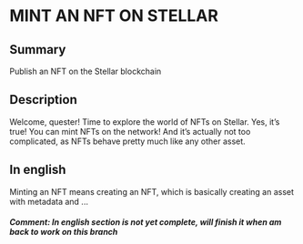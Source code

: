 # MINT AN NFT ON STELLAR

## Summary
Publish an NFT on the Stellar blockchain

## Description
Welcome, quester! Time to explore the world of NFTs on Stellar. Yes, it’s true! You can mint NFTs on the network! And it’s actually not too complicated, as NFTs behave pretty much like any other asset.

## In english
Minting an NFT means creating an NFT, which is basically creating an asset with metadata and ...

##### **Comment**: In english section is not yet complete, will finish it when am back to work on this branch